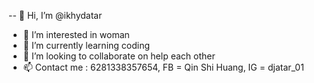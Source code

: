 -- 👋 Hi, I’m @ikhydatar
- 👀 I’m interested in woman
- 🌱 I’m currently learning coding
- 💞️ I’m looking to collaborate on help each other
- 📫 Contact me : 6281338357654, FB = Qin Shi Huang, IG = djatar_01

<!---
ikhydatar/ikhydatar is a ✨ special ✨ repository because its `README.md` (this file) appears on your GitHub profile.
You can click the Preview link to take a look at your changes.
--->
